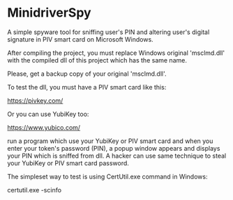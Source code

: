 # MinidriverSpy

A simple spyware tool for sniffing user's PIN and altering user's digital signature in PIV smart card on Microsoft Windows.

After compiling the project, you must replace Windows original 'msclmd.dll' with the compiled dll of this project which has the same name.

Please, get a backup copy of your original 'msclmd.dll'.

To test the dll, you must have a PIV smart card like this:

https://pivkey.com/

Or you can use YubiKey too:

https://www.yubico.com/

run a program which use your YubiKey or PIV smart card and when you enter your token's password (PIN), a popup window appears and displays your PIN which is sniffed from dll.
A hacker can use same technique to steal your YubiKey or PIV smart card password.

The simpleset way to test is using CertUtil.exe command in Windows:

certutil.exe -scinfo
